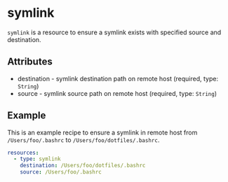 # symlink
`symlink` is a resource to ensure a symlink exists with specified source and destination.

## Attributes
- destination - symlink destination path on remote host (required, type: `String`)
- source - symlink source path on remote host (required, type: `String`)

## Example
This is an example recipe to ensure a symlink in remote host
from `/Users/foo/.bashrc` to `/Users/foo/dotfiles/.bashrc`.

```yaml
resources:
  - type: symlink
    destination: /Users/foo/dotfiles/.bashrc
    source: /Users/foo/.bashrc
```
